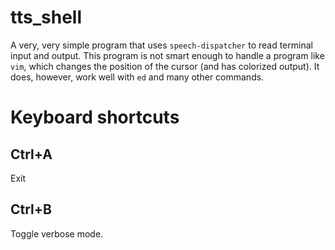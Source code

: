 # tts_shell
A very, very simple program that uses `speech-dispatcher` to read terminal input and output. This program is not smart enough to handle a program like `vim`, which changes the position of the cursor (and has colorized output). It does, however, work well with `ed` and many other commands.

# Keyboard shortcuts
## Ctrl+A
Exit

## Ctrl+B
Toggle verbose mode.
